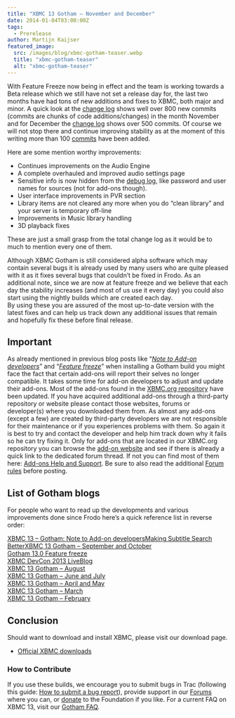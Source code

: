 ```yaml
---
title: "XBMC 13 Gotham – November and December"
date: 2014-01-04T03:00:00Z
tags:
  - Prerelease
author: Martijn Kaijser
featured_image:
  src: /images/blog/xbmc-gotham-teaser.webp
  title: "xbmc-gotham-teaser"
  alt: "xbmc-gotham-teaser"
---
```


With Feature Freeze now being in effect and the team is working towards a Beta release which we still have not set a release day for, the last two months have had tons of new additions and fixes to XBMC, both major and minor. A quick look at the [change log](https://github.com/xbmc/xbmc/compare/Gotham_alpha9...Gotham_alpha10 "Alpha 10 Changelog") shows well over 800 new commits (commits are chunks of code additions/changes) in the month November and for December the [change log](https://github.com/xbmc/xbmc/compare/Gotham_alpha10...Gotham_alpha11 "Alpha 11 Changelog") shows over 500 commits. Of course we will not stop there and continue improving stability as at the moment of this writing more than 100 [commits](https://github.com/xbmc/xbmc/compare/Gotham_alpha11...master) have been added.

Here are some mention worthy improvements:

- Continues improvements on the Audio Engine
- A complete overhauled and improved audio settings page
- Sensitive info is now hidden from the [debug log](https://kodi.wiki/view/Log_file), like password and user names for sources (not for add-ons though).
- User interface improvements in PVR section
- Library items are not cleared any more when you do “clean library” and your server is temporary off-line
- Improvements in Music library handling
- 3D playback fixes

These are just a small grasp from the total change log as it would be to much to mention every one of them.

Although XBMC Gotham is still considered alpha software which may contain several bugs it is already used by many users who are quite pleased with it as it fixes several bugs that couldn’t be fixed in Frodo. As an additional note, since we are now at feature freeze and we believe that each day the stability increases (and most of us use it every day) you could also start using the nightly builds which are created each day.  
 By using these you are assured of the most up-to-date version with the latest fixes and can help us track down any additional issues that remain and hopefully fix these before final release.

## Important

As already mentioned in previous blog posts like “_[Note to Add-on developers](https://kodi.wiki/xbmc-13-gotham-note-to-add-on-developers/)_” and “[_Feature freeze_](https://kodi.wiki/gotham-13-0-feature-freeze/)” when installing a Gotham build you might face the fact that certain add-ons will report their selves no longer compatible. It takes some time for add-on developers to adjust and update their add-ons. Most of the add-ons found in the [XBMC.org repository](https://kodi.wiki/view/Add-on_manager) have been updated. If you have acquired additional add-ons through a third-party repository or website please contact those websites, forums or developer(s) where you downloaded them from. As almost any add-ons (except a few) are created by third-party developers we are not responsible for their maintenance or if you experiences problems with them. So again it is best to try and contact the developer and help him track down why it fails so he can try fixing it. Only for add-ons that are located in our XBMC.org repository you can browse the [add-on website](http://addons.xbmc.org/) and see if there is already a quick link to the dedicated forum thread. If not you can find most of them here: [Add-ons Help and Support](https://forum.kodi.tv/forumdisplay.php?fid=27). Be sure to also read the additional [Forum rules](https://forum.kodi.tv/forumdisplay.php?fid=199) before posting.

## List of Gotham blogs

For people who want to read up the developments and various improvements done since Frodo here’s a quick reference list in reverse order:

[XBMC 13 – Gotham: Note to Add-on developers](/article/xbmc-13-gotham-note-add-developers "“XBMC 13 – Gotham: Note to Add-on developers”")[Making Subtitle Search Better](/article/making-subtitle-search-better "“Making Subtitle Search Better”")[XBMC 13 Gotham – September and October](/article/xbmc-13-gotham--september-and-october "“XBMC 13 Gotham – September and October”")  
[Gotham 13.0 Feature freeze](/article/gotham-130-feature-freeze)  
[XBMC DevCon 2013 LiveBlog](/article/xbmc-devcon-2013-liveblog "“XBMC DevCon 2013 LiveBlog”")  
[XBMC 13 Gotham – August](/article/xbmc-13-gotham-august-cycle "“XBMC 13 – Gotham – August Cycle”")  
[XBMC 13 Gotham – June and July](/article/xbmc-13-gotham-june-and-july-cycles "“XBMC 13 -Gotham – June and July Cycles”")  
[XBMC 13 Gotham – April and May](/article/xbmc-13-gotham-april-and-may-cycles " “XBMC 13 – Gotham – April and May cycles”")  
[XBMC 13 Gotham – March](/article/xbmc-13-gotham-march-cycle "“XBMC 13 – Gotham – March Cycle”")  
[XBMC 13 Gotham – February](/article/xbmc-13-gotham-february-cycle "“XBMC 13 – Gotham – February Cycle”")

## Conclusion

Should want to download and install XBMC, please visit our download page.

- [Official XBMC downloads](https://kodi.wiki/download/)

### How to Contribute

If you use these builds, we encourage you to submit bugs in Trac (following this guide: [How to submit a bug report](https://kodi.wiki/view/HOW-TO:Submit_a_bug_report)), provide support in our [Forums](https://forum.kodi.tv/ "XBMC Forums") where you can, or [donate](https://kodi.wiki/contribute/donate/ "XBMC Foundation Donations") to the Foundation if you like. For a current FAQ on XBMC 13, visit our [Gotham FAQ](<https://kodi.wiki/view/XBMC_v13_(Gotham)_FAQ> "XBMC 13 FAQ").
